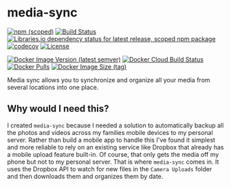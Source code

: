 # media-sync

[![npm (scoped)](https://img.shields.io/npm/v/@klieber/media-sync)](https://www.npmjs.com/package/@klieber/media-sync)
[![Build Status](https://travis-ci.com/klieber/media-sync.svg?branch=master)](https://travis-ci.com/klieber/media-sync)
[![Libraries.io dependency status for latest release, scoped npm package](https://img.shields.io/librariesio/release/npm/@klieber/media-sync)](https://libraries.io/npm/@klieber%2Fmedia-sync)
[![codecov](https://codecov.io/gh/klieber/media-sync/branch/master/graph/badge.svg)](https://codecov.io/gh/klieber/media-sync)
[![License](https://img.shields.io/npm/l/@klieber/media-sync)](LICENSE)

[![Docker Image Version (latest semver)](https://img.shields.io/docker/v/klieber/media-sync?sort=semver&label=docker)](https://github.com/klieber/media-sync/releases)
[![Docker Cloud Build Status](https://img.shields.io/docker/cloud/build/klieber/media-sync)](https://hub.docker.com/r/klieber/media-sync/builds)
[![Docker Pulls](https://img.shields.io/docker/pulls/klieber/media-sync)](https://hub.docker.com/r/klieber/media-sync)
[![Docker Image Size (tag)](https://img.shields.io/docker/image-size/klieber/media-sync/latest)](https://hub.docker.com/r/klieber/media-sync/tags)

Media sync allows you to synchronize and organize all your media from several locations into one place.

## Why would I need this?

I created `media-sync` because I needed a solution to automatically backup all the photos and videos across my families mobile devices to my personal server. Rather than build a mobile app to handle this I've found it simplest and more reliable to rely on an existing service like Dropbox that already has a mobile upload feature built-in. Of course, that only gets the media off my phone but not to my personal server. That is where `media-sync` comes in. It uses the Dropbox API to watch for new files in the `Camera Uploads` folder and then downloads them and organizes them by date.
